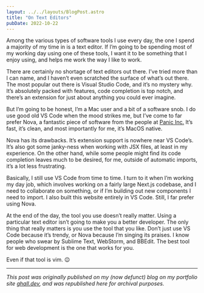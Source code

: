 ```yaml
---
layout: ../../layouts/BlogPost.astro
title: "On Text Editors"
pubDate: 2022-10-22
---
```


Among the various types of software tools I use every day, the one I spend a majority of my time in is a text editor. If I’m going to be spending most of my working day using one of these tools, I want it to be something that I enjoy using, and helps me work the way I like to work.

There are certainly no shortage of text editors out there. I’ve tried more than I can name, and I haven’t even scratched the surface of what’s out there. The most popular out there is Visual Studio Code, and it’s no mystery why. It’s absolutely packed with features, code completion is top notch, and there’s an extension for just about anything you could ever imagine.

But I’m going to be honest, I’m a Mac user and a bit of a software snob. I do use good old VS Code when the mood strikes me, but I’ve come to far prefer Nova, a fantastic piece of software from the people at [Panic Inc.](https://www.panic.com/) It’s fast, it’s clean, and most importantly for me, it’s MacOS native.

Nova has its drawbacks. It’s extension support is nowhere near VS Code’s. It’s also got some janky-ness when working with JSX files, at least in my experience. On the other hand, while some people might find its code completion leaves much to be desired, for me, outside of automatic imports, it’s a lot less frustrating.

Basically, I still use VS Code from time to time. I turn to it when I’m working my day job, which involves working on a fairly large Next.js codebase, and I need to collaborate on something, or if I’m building out new components I need to import. I also built this website entirely in VS Code. Still, I far prefer using Nova.

At the end of the day, the tool you use doesn’t really matter. Using a particular text editor isn’t going to make you a better developer. The only thing that really matters is you use the tool that you like. Don’t just use VS Code because it’s trendy, or Nova because I’m singing its praises. I know people who swear by Sublime Text, WebStorm, and BBEdit. The best tool for web development is the one that works for you.

Even if that tool is vim. 😉

---

_This post was originally published on my (now defunct) blog on my portfolio site [ghall.dev](https://ghall.dev), and was republished here for archival purposes._
